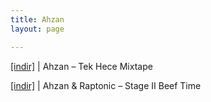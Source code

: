 ```yaml
---
title: Ahzan
layout: page

---
```

<a href="https://cloud.mail.ru/public/90710a9881ce/Ahzan%20-%20Tek%20Hece%20Mixtape" target="_blank">[indir]</a> | Ahzan &#8211; Tek Hece Mixtape

<a href="https://cloud.mail.ru/public/991cd8e0edac/Ahzan%20%26%20Raptonic%20-%20Stage%20II%20%27Beef%20Time%27" target="_blank">[indir]</a> | Ahzan & Raptonic &#8211; Stage II Beef Time